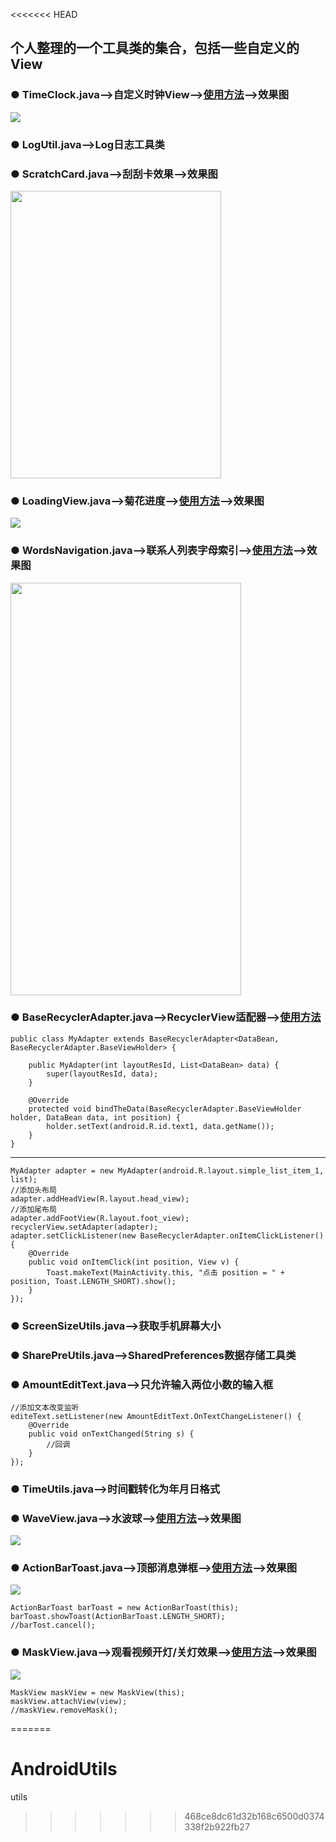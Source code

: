 <<<<<<< HEAD
## 个人整理的一个工具类的集合，包括一些自定义的View
### ● TimeClock.java——>自定义时钟View——>[使用方法](http://blog.csdn.net/a_zhon/article/details/53027501)——>效果图

<img src="http://img.blog.csdn.net/20161105231805323" />

### ● LogUtil.java——>Log日志工具类
### ● ScratchCard.java——>刮刮卡效果——>效果图

<img src="http://img.blog.csdn.net/20161104233422147" width="337px" height="460px" />

### ● LoadingView.java——>菊花进度——>[使用方法](http://blog.csdn.net/a_zhon/article/details/53143034)——>效果图
<img src="http://i.imgur.com/PGQ8CIt.gif" />

### ● WordsNavigation.java——>联系人列表字母索引——>[使用方法](http://blog.csdn.net/a_zhon/article/details/53214849)——>效果图

<img width="369px" height="660px" src="http://img.blog.csdn.net/20161118122207199" /> 

### ● BaseRecyclerAdapter.java——>RecyclerView适配器——>[使用方法](http://blog.csdn.net/a_zhon/article/details/66971369)

```
public class MyAdapter extends BaseRecyclerAdapter<DataBean, BaseRecyclerAdapter.BaseViewHolder> {

    public MyAdapter(int layoutResId, List<DataBean> data) {
        super(layoutResId, data);
    }

    @Override
    protected void bindTheData(BaseRecyclerAdapter.BaseViewHolder holder, DataBean data, int position) {
        holder.setText(android.R.id.text1, data.getName());
    }
}

```
---
```
MyAdapter adapter = new MyAdapter(android.R.layout.simple_list_item_1, list);
//添加头布局
adapter.addHeadView(R.layout.head_view);
//添加尾布局
adapter.addFootView(R.layout.foot_view);
recyclerView.setAdapter(adapter);
adapter.setClickListener(new BaseRecyclerAdapter.onItemClickListener() {
    @Override
    public void onItemClick(int position, View v) {
        Toast.makeText(MainActivity.this, "点击 position = " + position, Toast.LENGTH_SHORT).show();
    }
});
```
### ● ScreenSizeUtils.java——>获取手机屏幕大小
### ● SharePreUtils.java——>SharedPreferences数据存储工具类
### ● AmountEditText.java——>只允许输入两位小数的输入框
```
//添加文本改变监听
editeText.setListener(new AmountEditText.OnTextChangeListener() {
    @Override
    public void onTextChanged(String s) {
		//回调
    }
});
```
### ● TimeUtils.java——>时间戳转化为年月日格式
### ● WaveView.java——>水波球——>[使用方法](http://blog.csdn.net/a_zhon/article/details/77842615)——>效果图
<img src="http://img.blog.csdn.net/20170904215012826?watermark/2/text/aHR0cDovL2Jsb2cuY3Nkbi5uZXQvYV96aG9u/font/5a6L5L2T/fontsize/400/fill/I0JBQkFCMA==/dissolve/70/gravity/SouthEast" />

### ● ActionBarToast.java——>顶部消息弹框——>[使用方法](http://blog.csdn.net/a_zhon/article/details/78988653)——>效果图
<img src="http://img.blog.csdn.net/20180106002901033?watermark/2/text/aHR0cDovL2Jsb2cuY3Nkbi5uZXQvYV96aG9u/font/5a6L5L2T/fontsize/400/fill/I0JBQkFCMA==/dissolve/70/gravity/SouthEast" />

```
ActionBarToast barToast = new ActionBarToast(this);
barToast.showToast(ActionBarToast.LENGTH_SHORT);
//barTost.cancel();
```

### ● MaskView.java——>观看视频开灯/关灯效果——>[使用方法](http://blog.csdn.net/a_zhon/article/details/78988653)——>效果图
<img src="http://img.blog.csdn.net/20180106002852653?watermark/2/text/aHR0cDovL2Jsb2cuY3Nkbi5uZXQvYV96aG9u/font/5a6L5L2T/fontsize/400/fill/I0JBQkFCMA==/dissolve/70/gravity/SouthEast" />

```
MaskView maskView = new MaskView(this);
maskView.attachView(view);
//maskView.removeMask();
```
=======
# AndroidUtils
utils
>>>>>>> 468ce8dc61d32b168c6500d0374338f2b922fb27

